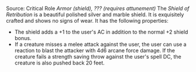 Source: Critical Role
*Armor (shield), ??? (requires attunement)*
The *Shield of Retribution* is a beautiful polished silver and marble shield. It is exquisitely crafted and shows no signs of wear. It has the following properties:
* The shield adds a +1 to the user's AC in addition to the normal +2 shield bonus.
* If a creature misses a melee attack against the user, the user can use a reaction to blast the attacker with 4d6 arcane force damage. If the creature fails a strength saving throw against the user's spell DC, the creature is also pushed back 20 feet.